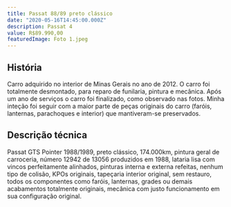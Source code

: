 ```yaml
---
title: Passat 88/89 preto clássico
date: "2020-05-16T14:45:00.000Z"
description: Passat 4
value: R$89.990,00
featuredImage: Foto 1.jpeg
---
```


## História

Carro adquirido no interior de Minas Gerais no ano de 2012.
O carro foi totalmente desmontado, para reparo de funilaria, pintura e mecânica. Após um ano de serviços o carro foi finalizado, como observado nas fotos. Minha inteção foi seguir com a maior parte de peças originais do carro (faróis, lanternas, parachoques e interior) que mantiveram-se preservados.

## Descrição técnica

Passat GTS Pointer 1988/1989, preto clássico, 174.000km, pintura geral de carroceria, número 12942 de 13056 produzidos em 1988, lataria lisa com vincos perfeitamente alinhados, pinturas interna e externa refeitas, nenhum tipo de colisão, KPOs originais, tapeçaria interior original, sem restauro, todos os componentes como faróis, lanternas, grades ou demais acabamentos totalmente originais, mecânica com justo funcionamento em sua configuração original.